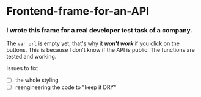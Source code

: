# Frontend-frame-for-an-API
### I wrote this frame for a real developer test task of a company.
The `var url` is empty yet, that's why it __***won't work***__ if you click on the buttons. This is because I don't know if the API is public. 
The functions are tested and working.

Issues to fix:
- [ ] the whole styling
- [ ] reengineering the code to "keep it DRY"
